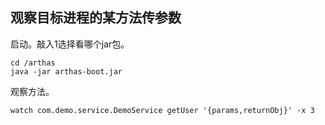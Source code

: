 ## 观察目标进程的某方法传参数

启动。敲入1选择看哪个jar包。

```
cd /arthas
java -jar arthas-boot.jar
```

观察方法。

```
watch com.demo.service.DemoService getUser '{params,returnObj}' -x 3
```

